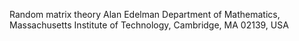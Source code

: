 Random matrix theory
Alan Edelman
Department of Mathematics, Massachusetts Institute of Technology, Cambridge, MA 02139, USA

